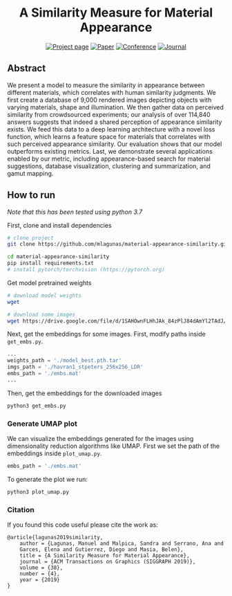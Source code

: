 <div align="center">  
  
# A Similarity Measure for Material Appearance   
[![Project page](https://img.shields.io/badge/-Project%20page-blue)](http://webdiis.unizar.es/~mlagunas/publication/material-similarity/)
[![Paper](https://img.shields.io/badge/Paper-PDF-red)](http://webdiis.unizar.es/~mlagunas/papers/similarity_siggraph_19_small.pdf)
[![Conference](https://img.shields.io/badge/SIGGRAPH-2019-green)](https://dl.acm.org/citation.cfm?id=3323036)
[![Journal](https://img.shields.io/badge/TOG-2019-green)](https://dl.acm.org/citation.cfm?id=3323036)

</div>

## Abstract   
We present a model to measure the similarity in appearance between different materials, which correlates with human similarity judgments. We first create a database of 9,000 rendered images depicting objects with varying materials, shape and illumination. We then gather data on perceived similarity from crowdsourced experiments; our analysis of over 114,840 answers suggests that indeed a shared perception of appearance similarity exists. We feed this data to a deep learning architecture with a novel loss function, which learns a feature space for materials that correlates with such perceived appearance similarity. Our evaluation shows that our model outperforms existing metrics. Last, we demonstrate several applications enabled by our metric, including appearance-based search for material suggestions, database visualization, clustering and summarization, and gamut mapping.

## How to run   
_Note that this has been tested using python 3.7_

First, clone and install dependencies   
```bash
# clone project   
git clone https://github.com/mlagunas/material-appearance-similarity.git   

cd material-appearance-similarity 
pip install requirements.txt
# install pytorch/torchvision (https://pytorch.org)
 ```   

Get model pretrained weights
 ```bash
# download model weights
wget
 
# download some images
wget https://drive.google.com/file/d/1SAHOwnFLHhJAk_84zPlJ84dAmYl2TAdJ/view?usp=sharing 
```

Next, get the embeddings for some images. First, modify paths inside `get_embs.py`.
```python
...
weights_path = './model_best.pth.tar'
imgs_path = './havran1_stpeters_256x256_LDR'
embs_path = './embs.mat'
...
```

Then, get the embeddings for the downloaded images
```bash
python3 get_embs.py    
```

### Generate UMAP plot

We can visualize the embeddings generated for the images using dimensionality reduction algorithms like UMAP. 
First we set the path of the embeddings inside `plot_umap.py`.
```python
embs_path = './embs.mat'
```


To generate the plot we run:
```bash
python3 plot_umap.py
```


### Citation   
If you found this code useful please cite the work as:
```
@article{lagunas2019similarity,
    author = {Lagunas, Manuel and Malpica, Sandra and Serrano, Ana and
    Garces, Elena and Gutierrez, Diego and Masia, Belen},
    title = {A Similarity Measure for Material Appearance},
    journal = {ACM Transactions on Graphics (SIGGRAPH 2019)},
    volume = {38},
    number = {4},
    year = {2019}
}
```   
